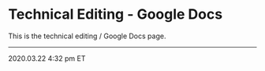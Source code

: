 # Technical Editing - Google Docs

This is the technical editing / Google Docs page.

<hr class="tight">
<p class="timestamp">2020.03.22 4:32 pm ET</p>
